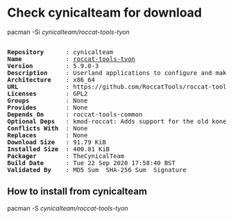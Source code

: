 # Check cynicalteam for download

pacman -Si *cynicalteam/roccat-tools-tyon*

<div class="highlight"><pre class="highlight"><text>
<b>Repository</b>      : cynicalteam
<b>Name</b>            : <a href="../../x86_64/roccat-tools-tyon-5.9.0-3-x86_64.pkg.tar.zst">roccat-tools-tyon</a>
<b>Version</b>         : 5.9.0-3
<b>Description</b>     : Userland applications to configure and make extended use of ROCCAT Tyon devices
<b>Architecture</b>    : x86_64
<b>URL</b>             : https://github.com/RoccatTools/roccat-tools
<b>Licenses</b>        : GPL2
<b>Groups</b>          : None
<b>Provides</b>        : None
<b>Depends On</b>      : roccat-tools-common
<b>Optional Deps</b>   : kmod-roccat: Adds support for the old kone device.
<b>Conflicts With</b>  : None
<b>Replaces</b>        : None
<b>Download Size</b>   : 91.79 KiB
<b>Installed Size</b>  : 400.81 KiB
<b>Packager</b>        : TheCynicalTeam <wayne6324@gmail.com>
<b>Build Date</b>      : Tue 22 Sep 2020 17:58:40 BST
<b>Validated By</b>    : MD5 Sum  SHA-256 Sum  Signature
</text></pre></div>

## How to install from cynicalteam

pacman -S *cynicalteam/roccat-tools-tyon*
